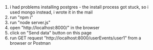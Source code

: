 1. i had problems installing postgres - the install process got stuck, so i used mongo instead, i wrote it in the mail
2. run "npm i"
3. run "node server.js"
4. open "http://localhost:8000/" in the browser
5. click on "Send data" button on this page
6. run GET request "http://localhost:8000/userEvents/user1" from a browser or Postman

